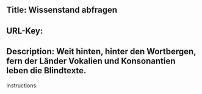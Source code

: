 Title: 
Wissenstand abfragen
----
URL-Key:
----
Description: 
Weit hinten, hinter den Wortbergen, fern der Länder Vokalien und Konsonantien leben die Blindtexte.
----
Instructions:
